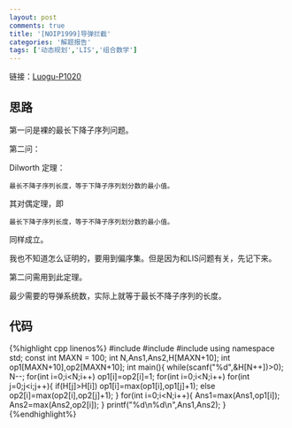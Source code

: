 ```yaml
---
layout: post
comments: true
title: '[NOIP1999]导弹拦截'
categories: '解题报告'
tags: ['动态规划','LIS','组合数学']
---
```


链接：[Luogu-P1020][1]

## 思路

第一问是裸的最长下降子序列问题。 

第二问： 

Dilworth 定理：

    最长不降子序列长度，等于下降子序列划分数的最小值。
其对偶定理，即

	最长下降子序列长度，等于不降子序列划分数的最小值。
同样成立。 

我也不知道怎么证明的，要用到偏序集。但是因为和LIS问题有关，先记下来。

第二问需用到此定理。

最少需要的导弹系统数，实际上就等于最长不降子序列的长度。 
<!--more-->
## 代码

{%highlight cpp linenos%}
#include <cstdio>
#include <cstdlib>
#include <algorithm>
using namespace std;
const int MAXN = 100;
int N,Ans1,Ans2,H[MAXN+10]; 
int op1[MAXN+10],op2[MAXN+10];
int main(){
	while(scanf("%d",&H[N++])>0);
	N--;
	for(int i=0;i<N;i++)
		op1[i]=op2[i]=1;
	for(int i=0;i<N;i++)
		for(int j=0;j<i;j++){
			if(H[j]>H[i]) op1[i]=max(op1[i],op1[j]+1);
			else op2[i]=max(op2[i],op2[j]+1);
		} 
	for(int i=0;i<N;i++){
		Ans1=max(Ans1,op1[i]);
		Ans2=max(Ans2,op2[i]);
	}
	printf("%d\n%d\n",Ans1,Ans2);
}
{%endhighlight%}

 [1]:https://www.luogu.org/problem/show?pid=1020